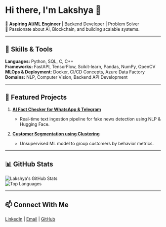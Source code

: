 
# Hi there, I'm Lakshya 👋  

🚀 **Aspiring AI/ML Engineer** | Backend Developer | Problem Solver  
🎯 Passionate about AI, Blockchain, and building scalable systems.  

---

## 🔹 Skills & Tools  
**Languages:** Python, SQL, C, C++  
**Frameworks:** FastAPI, TensorFlow, Scikit-learn, Pandas, NumPy, OpenCV  
**MLOps & Deployment:** Docker, CI/CD Concepts, Azure Data Factory  
**Domains:** NLP, Computer Vision, Backend API Development  

---

## 📌 Featured Projects  
1. **[AI Fact Checker for WhatsApp & Telegram]((https://github.com/lakshya3004/Telegram_bot))**  
   - Real-time text ingestion pipeline for fake news detection using NLP & Hugging Face.  

2. **[Customer Segmentation using Clustering]((https://github.com/lakshya3004/adf-country-project))**  
   - Unsupervised ML model to group customers by behavior metrics.  


---

## 📊 GitHub Stats  
![Lakshya's GitHub Stats](https://github-readme-stats.vercel.app/api?username=lakshya3004&show_icons=true&theme=radical)  
![Top Languages](https://github-readme-stats.vercel.app/api/top-langs/?username=lakshya3004&layout=compact&theme=radical)  

---

## 📫 Connect With Me  
[LinkedIn](http://www.linkedin.com/in/lakshya-pal-singh-rathore-6a3534268) | [Email](mailto:lakshaypalsinghrathore@gmail.com) | [GitHub](https://github.com/lakshya3004)

